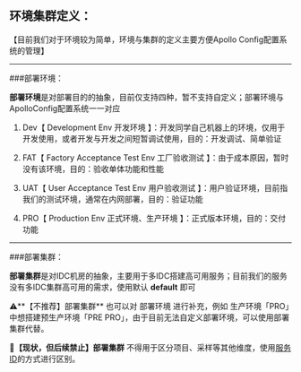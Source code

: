 ## 环境集群定义：

【目前我们对于环境较为简单，环境与集群的定义主要方便Apollo Config配置系统的管理】

----

###部署环境：

**部署环境**是对部署目的的抽象，目前仅支持四种，暂不支持自定义；部署环境与ApolloConfig配置系统一一对应

1. Dev【 Development Env 开发环境 】：开发同学自己机器上的环境，仅用于开发使用，或者开发与开发之间短暂调试使用，目的：开发调试、简单验证

2. FAT【 Factory Acceptance Test Env 工厂验收测试 】：由于成本原因，暂时没有该环境，目的：验收单体功能和性能

3. UAT【 User Acceptance Test Env 用户验收测试 】：用户验证环境，目前指我们的测试环境，通常在内网部署，目的：验证功能

4. PRO【 Production Env 正式环境、生产环境 】：正式版本环境，目的：交付功能


----

###部署集群：

**部署集群**是对IDC机房的抽象，主要用于多IDC搭建高可用服务；目前我们的服务没有多IDC集群高可用的需求，使用默认 **default** 即可

⚠️**【不推荐】部署集群** 也可以对 部署环境 进行补充，例如 生产环境「PRO」中想搭建预生产环境「PRE PRO」，由于目前无法自定义部署环境，可以使用部署集群代替。

🚫**【现状，但后续禁止】部署集群** 不得用于区分项目、采样等其他维度，使用[服务ID](01-code-and-deploy/code-code-base-service-version-rule.md#服务ID、服务标识、服务)的方式进行区别。